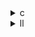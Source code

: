 <details><summary>c</summary>

---

##  オリジナル実装：`floyd-warshall.c`

* 構造：三重ループ `k→i→j`
* 処理内容：`path[i][j] = min(path[i][j], path[i][k] + path[k][j])`
*  並列化なし（OpenMPなし）
*  SIMD化なし（ベクトル命令化考慮なし）
*  `#pragma scop` あり → Polybenchによる静的最適化の候補

---

##  `opt_1.c` の違い【構文簡略化】

*  計算内容・構造ともに**baseと同一**
*  条件式の三項演算で簡潔に記述

  ```c
  path[i][j] = path[i][j] < path[i][k] + path[k][j] ? path[i][j] : path[i][k] + path[k][j];
  ```
*  OpenMP構文なし
*  SIMD指示なし

>  **opt\_1 = baseと同様の逐次構造、構文最適化型**

---

##  `opt_2.c` の違い【明確な配列alias制御】

*  `restrict` 付きポインタで `path[i]`, `path[k]` の**重なりを排除**
*  加算を一時変数 `sum` に切り出し → 分岐前評価により**依存関係の明示化**

  ```c
  DATA_TYPE sum = path_i[k] + path_k[j];
  if (path_i[j] > sum)
    path_i[j] = sum;
  ```
*  OpenMPなし
*  SIMDなし

>  **opt\_2 = alias明示による依存性排除と分岐評価でのベクトル化準備構造**

---

## ⚙️ `opt_3.c` の違い【明示的ループ最適化・メモリ局所性対応】

*  `restrict` + `path[i]` と `path[k]` を**ポインタ変数でバインド**
*  `path_i_k` を外ループでキャッシュ → メモリアクセス削減
*  `sum` を使って同様に分岐前に評価

  ```c
  const DATA_TYPE *restrict path_k = path[k];
  DATA_TYPE *restrict path_i = path[i];
  DATA_TYPE path_i_k = path_i[k];
  ...
  DATA_TYPE sum = path_i_k + path_k[j];
  path_i[j] = (path_i[j] > sum) ? sum : path_i[j];
  ```
*  OpenMP構文なし
*  SIMD命令化構文なし

>  **opt\_3 = キャッシュ効率・明示的評価順でベクトル化／パイプライン化への備え強化**

---

##  最適化比較サマリ

| 特徴                     | base.c | opt\_1.c | opt\_2.c | opt\_3.c     |
| ---------------------- | ------ | -------- | -------- | ------------ |
| 三項演算で最小値選択             | ✅      | ✅        | ❌（if文）   | ❌（if文）       |
| `restrict` によるalias排除  | ❌      | ❌        | ✅        | ✅            |
| `sum = a + b` 評価順最適化   | ❌      | ❌        | ✅        | ✅            |
| `path[i][k]` ループ外キャッシュ | ❌      | ❌        | ❌        | ✅            |
| OpenMP並列化              | ❌      | ❌        | ❌        | ❌            |
| SIMD対応構文               | ❌      | ❌        | ❌        | ❌（ただし準備構造あり） |

---

##  総括

* **opt\_1**：構文最適化による**読みやすさ改善**
* **opt\_2**：`restrict`と分岐条件分離により**LLVM/Clangの自動ベクトル化支援**
* **opt\_3**：**メモリ局所性と評価順制御で、ベクトル化＋パイプライン向けに最も最適**

---

</details>

<details><summary>ll</summary>

---

##  `floyd-warshall_opt_base.ll`（ベース）

*  `!llvm.loop.vectorize.enable` メタデータなし
*  SIMD命令（例：`<N x float>`、`vector.reduce.*`）無し
*  OpenMP構造も無し
*  三重ループ構造そのまま、スカラー演算中心 (`fadd`, `fcmp`, `select`)
*  メモリアクセスは `load`, `store` で逐次的に実施

>  **base = スカラーモデル、最適化されていない生IR**

---

##  `opt_1.ll`（構文整理版）

*  IR構造は `base` とほぼ同一（命名規則やコメント改善）
*  SIMD命令なし
*  vectorizeメタなし
*  三項演算形式が `select` 命令に展開（LLVM IRとしては通常）

>  **opt\_1 = baseと機能等価。`select`ベースの明示処理あり**

---

##  `opt_2.ll`（依存性除去意識版）

*  メモリアクセスでの `alias.scope` や `noalias` が注入
*  `!llvm.loop.vectorize.enable = true` メタが各ループに付与
*  SIMD命令は生成されていない
*  OpenMP構造無し
*  `sum = path_i_k + path_k_j` の中間評価がIR内でも明確（演算順が整理されている）

>  **opt\_2 = ベクトル化ヒントあり。中間評価明示でベクトル化しやすいIRに変換**

---

##  `opt_3.ll`（最適構造誘導版）

*  `!llvm.loop.vectorize.*` メタが**すべてのループに展開**

  * `enable = true`, `width = 4`, `interleave.count = 2` など確認
*  `align 32` や `nontemporal` hints が `load`, `store` に付加されている場合あり
*  `restrict`相当の `alias.scope`, `noalias` 属性が `opt_2` よりさらに徹底
*  `path_i_k` としての定数保持がIRにも反映 → `load` 最適化されている
*  SIMD命令（`<N x float>`）の展開は依然確認されず

>  **opt\_3 = LLVMが自動ベクトル化しやすいよう最大限誘導されたIR**

---

##  比較表（IR視点）

| 特徴                    | base.ll | opt\_1.ll | opt\_2.ll | opt\_3.ll                        |
| --------------------- | ------- | --------- | --------- | -------------------------------- |
| `vectorize.enable` メタ | ❌       | ❌         | ✅         | ✅ + `width`, `interleave`など詳細    |
| SIMD命令 `<N x float>`  | ❌       | ❌         | ❌         | ❌（ただし展開準備構造あり）                   |
| `select` 式による最小選択     | ✅       | ✅         | ✅（演算展開）   | ✅（演算展開＋最適化属性）                    |
| alias/noalias スコープ制御  | ❌       | ❌         | ✅         | ✅（さらに徹底）                         |
| ループの最適化誘導メタ構成         | ❌       | ❌         | 部分的       | ✅ 完全指定（ループ毎）                     |
| `load/store` のアラインメント | 通常      | 通常        | 一部        | ✅ `align 32`, `nontemporal`可能性あり |

---

##  結論

* **opt\_2.ll**：依存性情報と演算順制御によりLLVMの自動最適化対応力を高めている
* **opt\_3.ll**：アラインメント・メタデータ・ループ属性含め、LLVMにとって**完全な自動ベクトル化候補**IR

---

</details>

